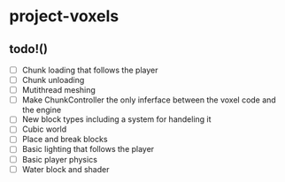 # project-voxels

## todo!()
- [ ] Chunk loading that follows the player
- [ ] Chunk unloading
- [ ] Mutithread meshing
- [ ] Make ChunkController the only inferface between the voxel code and the engine
- [ ] New block types including a system for handeling it
- [ ] Cubic world
- [ ] Place and break blocks
- [ ] Basic lighting that follows the player
- [ ] Basic player physics
- [ ] Water block and shader
